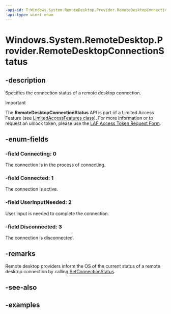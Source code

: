```yaml
---
-api-id: T:Windows.System.RemoteDesktop.Provider.RemoteDesktopConnectionStatus
-api-type: winrt enum
---
```


# Windows.System.RemoteDesktop.Provider.RemoteDesktopConnectionStatus

<!--
public enum RemoteDesktopConnectionStatus
-->


## -description

Specifies the connection status of a remote desktop connection.

> [!IMPORTANT]
> The **RemoteDesktopConnectionStatus** API is part of a Limited Access Feature (see [LimitedAccessFeatures class](/uwp/api/windows.applicationmodel.limitedaccessfeatures)). For more information or to request an unlock token, please use the [LAF Access Token Request Form](https://go.microsoft.com/fwlink/?linkid=2271232&clcid=0x409).

## -enum-fields

### -field Connecting: 0

The connection is in the process of connecting.

### -field Connected: 1

The connection is active.

### -field UserInputNeeded: 2

User input is needed to complete the connection.

### -field Disconnected: 3

The connection is disconnected.

## -remarks

Remote desktop providers inform the OS of the current status of a remote desktop connection by calling [SetConnectionStatus](xref:Windows.System.RemoteDesktop.Provider.RemoteDesktopConnectionInfo.SetConnectionStatus(Windows.System.RemoteDesktop.Provider.RemoteDesktopConnectionStatus)).

## -see-also

## -examples


